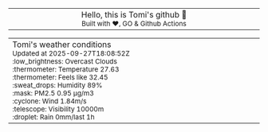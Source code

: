 
<div align="center">
<table>
<tbody>
<td align="center">
<img width="2000" height="0"><br>
Hello, this is Tomi's github 👋<br>
<sup>Built with ❤️, GO & Github Actions</sup><br>
<img width="2000" height="0">
</td>
</tbody>
</table>
</div>
<table>
<tbody>
<td align="left">
<img width="2000" height="0"><br>
Tomi's weather conditions<br>
<sup>Updated at 2025-09-27T18:08:52Z</sup><br>
<sup>:low_brightness: Overcast Clouds</sup><br>
<sup>:thermometer: Temperature 27.63 </sup><br>
<sup>:thermometer: Feels like 32.45</sup><br>
<sup>:sweat_drops: Humidity 89%</sup><br>
<sup>:mask: PM2.5 0.95 μg/m3</sup><br>
<sup>:cyclone: Wind 1.84m/s </sup><br>
<sup>:telescope: Visibility 10000m </sup><br>
<sup>:droplet: Rain 0mm/last 1h </sup><br>
<img width="2000" height="0">
</td>
<td align="left">
<img width="2000" height="0"><br>
<br>
<img width="2000" height="0">
</td>
</tbody>
</table>
</div>
    